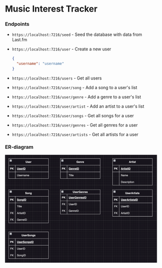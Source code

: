 # Music Interest Tracker

### Endpoints

- `https://localhost:7216/seed` - Seed the database with data from Last.fm
- `https://localhost:7216/user` - Create a new user

  ```json
  {
    "username": "username"
  }
  ```

- `https://localhost:7216/users` - Get all users
- `https://localhost:7216/user/song` - Add a song to a user's list
- `https://localhost:7216/user/genre` - Add a genre to a user's list
- `https://localhost:7216/user/artist` - Add an artist to a user's list
- `https://localhost:7216/user/songs` - Get all songs for a user
- `https://localhost:7216/user/genres` - Get all genres for a user
- `https://localhost:7216/user/artists` - Get all artists for a user

### ER-diagram

![ER-diagram](./assets/ERD.png)

```

```

```

```

```

```
